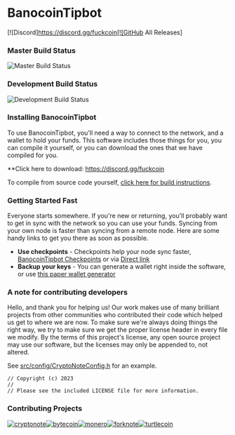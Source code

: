
# BanocoinTipbot

[![Discord]https://discord.gg/fuckcoin[![GitHub All Releases]

### Master Build Status

![Master Build Status](https://github.com/BanocoinTipbot/BanocoinTipbot/workflows/Build/badge.svg?branch=master)

### Development Build Status

![Development Build Status](https://github.com/BanocoinTipbot/BanocoinTipbot/workflows/Build/badge.svg?branch=development)

### Installing BanocoinTipbot

To use BanocoinTipbot, you'll need a way to connect to the network, and a wallet to hold your funds. This software includes those things for you, you can compile it yourself, or you can download the ones that we have compiled for you.

**Click here to download: https://discord.gg/fuckcoin

To compile from source code yourself, [click here for build instructions](https://github.com/BanocoinTipbot/BanocoinTipbot/blob/development/COMPILE.md).

### Getting Started Fast

Everyone starts somewhere. If you're new or returning, you'll probably want to get in sync with the network so you can use your funds. Syncing from your own node is faster than syncing from a remote node. Here are some handy links to get you there as soon as possible.

-   **Use checkpoints** - Checkpoints help your node sync faster, [BanocoinTipbot Checkpoints](https://github.com/BanocoinTipbot/checkpoints) or via [Direct link](https://github.com/BanocoinTipbot/checkpoints/raw/master/BanocoinTipbot_checkpoints.csv.zip) 
-   **Backup your keys** - You can generate a wallet right inside the software, or use [this paper wallet generator](https://paperwallet.wrkz.work)

### A note for contributing developers

Hello, and thank you for helping us! Our work makes use of many brilliant projects from other communities who contributed their code which helped us get to where we are now. To make sure we're always doing things the right way, we try to make sure we get the proper license header in every file we modify. By the terms of this project's license, any open source project may use our software, but the licenses may only be appended to, not altered. 

See [src/config/CryptoNoteConfig.h](https://github.com/turtlecoin/turtlecoin/commit/28cfef2575f2d767f6e512f2a4017adbf44e610e) for an example.

```
// Copyright (c) 2023
//
// Please see the included LICENSE file for more information.
```

### Contributing Projects

[![cryptonote](https://user-images.githubusercontent.com/34389545/72484723-d84bf700-37ca-11ea-812e-e24cd7bf9fca.png)](https://cryptonote.org/)[![bytecoin](https://user-images.githubusercontent.com/34389545/72484467-ef3e1980-37c9-11ea-903d-3d1266e9c4c2.png)](https://bytecoin.org/)[![monero](https://user-images.githubusercontent.com/34389545/72484448-e0576700-37c9-11ea-934a-15a7d9231709.png)](https://web.getmonero.org/)[![forknote](https://user-images.githubusercontent.com/34389545/72484430-d59cd200-37c9-11ea-8529-e06ae2426dca.png)](http://forknote.net/)[![turtlecoin](https://user-images.githubusercontent.com/34389545/72484404-c0c03e80-37c9-11ea-8754-0b5a8e797965.png)](https://turtlecoin.lol)
